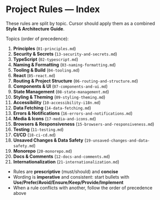 # Project Rules — Index

These rules are split by topic. Cursor should apply them as a combined **Style & Architecture Guide**.

Topics (order of precedence):

1. **Principles** (`01-principles.md`)
2. **Security & Secrets** (`13-security-and-secrets.md`)
3. **TypeScript** (`02-typescript.md`)
4. **Naming & Formatting** (`03-naming-formatting.md`)
5. **Tooling & Build** (`04-tooling.md`)
6. **React** (`05-react.md`)
7. **Routing & Project Structure** (`06-routing-and-structure.md`)
8. **Components & UI** (`07-components-and-ui.md`)
9. **State Management** (`08-state-management.md`)
10. **Styling & Theming** (`09-styling-theming.md`)
11. **Accessibility** (`10-accessibility-i18n.md`)
12. **Data Fetching** (`14-data-fetching.md`)
13. **Errors & Notifications** (`16-errors-and-notifications.md`)
14. **Media & Icons** (`17-media-and-icons.md`)
15. **Browsers & Responsiveness** (`15-browsers-and-responsiveness.md`)
16. **Testing** (`11-testing.md`)
17. **CI/CD** (`18-ci-cd.md`)
18. **Unsaved Changes & Data Safety** (`19-unsaved-changes-and-data-safety.md`)
19. **Monorepo** (`20-monorepo.md`)
20. **Docs & Comments** (`12-docs-and-comments.md`)
21. **Internationalization** (`21-internationalization.md`)

- Rules are **prescriptive** (must/should) and **concise**
- Wording is **imperative** and consistent: start bullets with **Use/Prefer/Avoid/Ensure/Keep/Provide/Implement**
- When a rule conflicts with another, follow the order of precedence above
